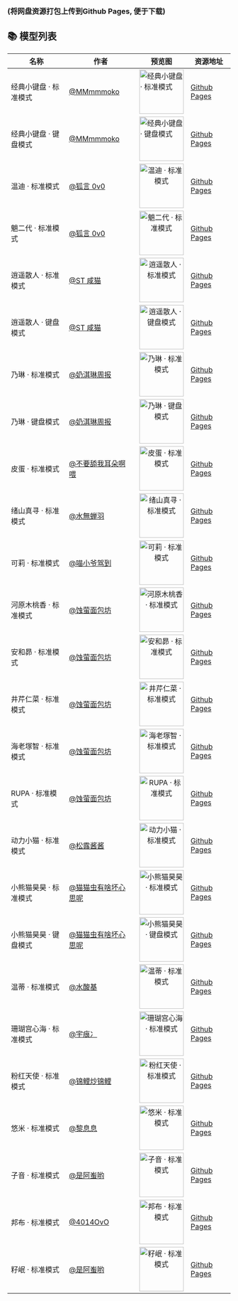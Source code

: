 ### (将网盘资源打包上传到Github Pages, 便于下载)

## 📚 模型列表

| 名称 | 作者 | 预览图 | 资源地址 |
| ---- | ---- | ------ | -------- |
| 经典小键盘 · 标准模式 | [@MMmmmoko](https://space.bilibili.com/5808772) | <img src="https://i0.hdslb.com/bfs/openplatform/7a475b7e96151137ef8907c7a91bd3e854f0bbfb.png" height="100" alt="经典小键盘 · 标准模式" /> | [Github Pages](https://bongocat-models.g0l4.top/%E7%BB%8F%E5%85%B8%E5%B0%8F%E9%94%AE%E7%9B%98%20%C2%B7%20%E6%A0%87%E5%87%86%E6%A8%A1%E5%BC%8F.zip) |
| 经典小键盘 · 键盘模式 | [@MMmmmoko](https://space.bilibili.com/5808772) | <img src="https://i0.hdslb.com/bfs/openplatform/5f68f5de2498cad00f8ac9a4c8a28a7f2665be75.png" height="100" alt="经典小键盘 · 键盘模式" /> | [Github Pages](https://bongocat-models.g0l4.top/%E7%BB%8F%E5%85%B8%E5%B0%8F%E9%94%AE%E7%9B%98%20%C2%B7%20%E9%94%AE%E7%9B%98%E6%A8%A1%E5%BC%8F.zip) |
| 温迪 · 标准模式 | [@狐言 0v0](https://www.bilibili.com/video/BV1Dd4y1u7FR) | <div align="center"><img src="https://i0.hdslb.com/bfs/openplatform/c9c2cc355b1effcbcb5685c7f928c7321900757b.png" height="100" alt="温迪 · 标准模式" /></div> | [Github Pages](https://bongocat-models.g0l4.top/%E6%B8%A9%E8%BF%AA%20%C2%B7%20%E6%A0%87%E5%87%86%E6%A8%A1%E5%BC%8F.zip) |
| 魈二代 · 标准模式 | [@狐言 0v0](https://www.bilibili.com/video/BV1ZX4y1z7ML) | <div align="center"><img src="https://i0.hdslb.com/bfs/openplatform/7ac1930ee66efc940bfea0bdd77549cb259e4f64.png" height="100" alt="魈二代 · 标准模式" /></div> | [Github Pages](https://bongocat-models.g0l4.top/%E9%AD%88%E4%BA%8C%E4%BB%A3%20%C2%B7%20%E6%A0%87%E5%87%86%E6%A8%A1%E5%BC%8F.zip) |
| 逍遥散人 · 标准模式 | [@ST 咸猫](https://www.bilibili.com/video/BV1h34y1h7x8) | <div align="center"><img src="https://i0.hdslb.com/bfs/openplatform/f9d6121102a9099b22f9b954a693739d0cb484a5.png" height="100" alt="逍遥散人 · 标准模式" /></div> | [Github Pages](https://bongocat-models.g0l4.top/%E9%80%8D%E9%81%A5%E6%95%A3%E4%BA%BA%20%C2%B7%20%E6%A0%87%E5%87%86%E6%A8%A1%E5%BC%8F.zip) |
| 逍遥散人 · 键盘模式 | [@ST 咸猫](https://www.bilibili.com/video/BV1h34y1h7x8) | <div align="center"><img src="https://i0.hdslb.com/bfs/openplatform/d228a78a5af470296088a036ffcfce64df7d5e19.png" height="100" alt="逍遥散人 · 键盘模式" /></div> | [Github Pages](https://bongocat-models.g0l4.top/%E9%80%8D%E9%81%A5%E6%95%A3%E4%BA%BA%20%C2%B7%20%E9%94%AE%E7%9B%98%E6%A8%A1%E5%BC%8F.zip) |
| 乃琳 · 标准模式 | [@奶淇琳周报](https://www.bilibili.com/video/BV1Bz4y1t78t) | <div align="center"><img src="https://i0.hdslb.com/bfs/openplatform/929b870e4a1f090074399aeaef552b6ae217dde0.png" height="100" alt="乃琳 · 标准模式" /></div> | [Github Pages](https://bongocat-models.g0l4.top/%E4%B9%83%E7%90%B3%20%C2%B7%20%E6%A0%87%E5%87%86%E6%A8%A1%E5%BC%8F.zip) |
| 乃琳 · 键盘模式 | [@奶淇琳周报](https://www.bilibili.com/video/BV1Bz4y1t78t) | <div align="center"><img src="https://i0.hdslb.com/bfs/openplatform/a4e3244f955215865f7be108e1961a4f17f12be8.png" height="100" alt="乃琳 · 键盘模式" /></div> | [Github Pages](https://bongocat-models.g0l4.top/%E4%B9%83%E7%90%B3%20%C2%B7%20%E9%94%AE%E7%9B%98%E6%A8%A1%E5%BC%8F.zip) |
| 皮蛋 · 标准模式 | [@不要舔我耳朵啊喂](https://www.bilibili.com/video/BV1Ao4y1z774) | <div align="center"><img src="https://i0.hdslb.com/bfs/openplatform/6f428f34cb1b0023b77e01c14c19ac4fffdba057.png" height="100" alt="皮蛋 · 标准模式" /></div> | [Github Pages](https://bongocat-models.g0l4.top/%E7%9A%AE%E8%9B%8B%20%C2%B7%20%E6%A0%87%E5%87%86%E6%A8%A1%E5%BC%8F.zip) |
| 绪山真寻 · 标准模式 | [@水無蝉羽](https://www.bilibili.com/video/BV1Ma4y1S7jM) | <div align="center"><img src="https://i0.hdslb.com/bfs/openplatform/b1a5e88d67cbb01b96a04e819bedfc10a6228f0f.png" height="100" alt="绪山真寻 · 标准模式" /></div> | [Github Pages](https://bongocat-models.g0l4.top/%E7%BB%AA%E5%B1%B1%E7%9C%9F%E5%AF%BB%20%C2%B7%20%E6%A0%87%E5%87%86%E6%A8%A1%E5%BC%8F.zip) |
| 可莉 · 标准模式 | [@喵小爷驾到](https://www.bilibili.com/video/BV19r4y1d7HJ) | <div align="center"><img src="https://i0.hdslb.com/bfs/openplatform/2c64629c41558c7e7b838cf1ae580ccf463f0ca5.png" height="100" alt="可莉 · 标准模式" /></div> | [Github Pages](https://bongocat-models.g0l4.top/%E5%8F%AF%E8%8E%89%20%C2%B7%20%E6%A0%87%E5%87%86%E6%A8%A1%E5%BC%8F.zip) |
| 河原木桃香 · 标准模式 | [@蚀萤面包坊](https://www.bilibili.com/video/BV1ii421D7Zu) | <div align="center"><img src="https://i0.hdslb.com/bfs/openplatform/eb205b72a7241990ab8ee4d881bf26e29f411ceb.png" height="100" alt="河原木桃香 · 标准模式" /></div> | [Github Pages](https://bongocat-models.g0l4.top/%E6%B2%B3%E5%8E%9F%E6%9C%A8%E6%A1%83%E9%A6%99%20%C2%B7%20%E6%A0%87%E5%87%86%E6%A8%A1%E5%BC%8F.zip) |
| 安和昴 · 标准模式 | [@蚀萤面包坊](https://www.bilibili.com/video/BV1ii421D7Zu) | <div align="center"><img src="https://i0.hdslb.com/bfs/openplatform/b4eb83f30df14b1d457e034afb17c4ad5e25c56e.png" height="100" alt="安和昴 · 标准模式" /></div> | [Github Pages](https://bongocat-models.g0l4.top/%E5%AE%89%E5%92%8C%E6%98%B4%20%C2%B7%20%E6%A0%87%E5%87%86%E6%A8%A1%E5%BC%8F.zip) |
| 井芹仁菜 · 标准模式 | [@蚀萤面包坊](https://www.bilibili.com/video/BV1fJ4m1P7m3) | <div align="center"><img src="https://i0.hdslb.com/bfs/openplatform/f7784197ccea577275339f448c2125f86aa1290f.png" height="100" alt="井芹仁菜 · 标准模式" /></div> | [Github Pages](https://bongocat-models.g0l4.top/%E4%BA%95%E8%8A%B9%E4%BB%81%E8%8F%9C%20%C2%B7%20%E6%A0%87%E5%87%86%E6%A8%A1%E5%BC%8F.zip) |
| 海老塚智 · 标准模式 | [@蚀萤面包坊](https://www.bilibili.com/video/BV1c4421D7MZ) | <div align="center"><img src="https://i0.hdslb.com/bfs/openplatform/25ef825aaa62b93e8b850762ef426738d3e2b422.png" height="100" alt="海老塚智 · 标准模式" /></div> | [Github Pages](https://bongocat-models.g0l4.top/%E6%B5%B7%E8%80%81%E5%A1%9A%E6%99%BA%20%C2%B7%20%E6%A0%87%E5%87%86%E6%A8%A1%E5%BC%8F.zip) |
| RUPA · 标准模式 | [@蚀萤面包坊](https://www.bilibili.com/video/BV1kM4m1m7G9) | <div align="center"><img src="https://i0.hdslb.com/bfs/openplatform/4d2c125b03cf6d491426f7de404f47c4bf4e42ac.png" height="100" alt="RUPA · 标准模式" /></div> | [Github Pages](https://bongocat-models.g0l4.top/RUPA%20%C2%B7%20%E6%A0%87%E5%87%86%E6%A8%A1%E5%BC%8F.zip) |
| 动力小猫 · 标准模式 | [@松露酱酱](https://www.bilibili.com/video/BV1SS4y1L7Ey) | <div align="center"><img src="https://i0.hdslb.com/bfs/openplatform/e87b8e391e66324a03531e672cc94f102a44cb88.png" height="100" alt="动力小猫 · 标准模式" /></div> | [Github Pages](https://bongocat-models.g0l4.top/%E5%8A%A8%E5%8A%9B%E5%B0%8F%E7%8C%AB%20%C2%B7%20%E6%A0%87%E5%87%86%E6%A8%A1%E5%BC%8F.zip) |
| 小熊猫昊昊 · 标准模式 | [@猫猫虫有啥坏心思呢](https://www.bilibili.com/video/BV1qz4y1H7E1) | <div align="center"><img src="https://i0.hdslb.com/bfs/openplatform/d66310de01a718334c6a057844ab21d9509a23d7.png" height="100" alt="小熊猫昊昊 · 标准模式" /></div> | [Github Pages](https://bongocat-models.g0l4.top/%E5%B0%8F%E7%86%8A%E7%8C%AB%E6%98%8A%E6%98%8A%20%C2%B7%20%E6%A0%87%E5%87%86%E6%A8%A1%E5%BC%8F.zip) |
| 小熊猫昊昊 · 键盘模式 | [@猫猫虫有啥坏心思呢](https://www.bilibili.com/video/BV1qz4y1H7E1) | <div align="center"><img src="https://i0.hdslb.com/bfs/openplatform/55a885210656785dadd49535444160fdfc618187.png" height="100" alt="小熊猫昊昊 · 键盘模式" /></div> | [Github Pages](https://bongocat-models.g0l4.top/%E5%B0%8F%E7%86%8A%E7%8C%AB%E6%98%8A%E6%98%8A%20%C2%B7%20%E9%94%AE%E7%9B%98%E6%A8%A1%E5%BC%8F.zip) |
| 温蒂 · 标准模式 | [@水酸基](https://www.bilibili.com/video/BV14mKAeFEb6) | <div align="center"><img src="https://i0.hdslb.com/bfs/openplatform/3e47b6635250df2b4ad1e3d9909ada41052e01d1.png" height="100" alt="温蒂 · 标准模式" /></div> | [Github Pages](https://bongocat-models.g0l4.top/%E6%B8%A9%E8%92%82%20%C2%B7%20%E6%A0%87%E5%87%86%E6%A8%A1%E5%BC%8F.zip) |
| 珊瑚宫心海 · 标准模式 | [@宇痕冫](https://www.bilibili.com/video/BV1FF411f7sN) | <div align="center"><img src="https://i0.hdslb.com/bfs/openplatform/085f4d50d2c67baf0209e926a7802180574edb65.png" height="100" alt="珊瑚宫心海 · 标准模式" /></div> | [Github Pages](https://bongocat-models.g0l4.top/%E7%8F%8A%E7%91%9A%E5%AE%AB%E5%BF%83%E6%B5%B7%20%C2%B7%20%E6%A0%87%E5%87%86%E6%A8%A1%E5%BC%8F.zip) |
| 粉红天使 · 标准模式 | [@锦鲤炒锦鲤](https://www.bilibili.com/video/BV1dz4y1D7ub) | <div align="center"><img src="https://i0.hdslb.com/bfs/openplatform/466764d79fc3c960748774a79a5467351e32e68a.png" height="100" alt="粉红天使 · 标准模式" /></div> | [Github Pages](https://bongocat-models.g0l4.top/%E7%B2%89%E7%BA%A2%E5%A4%A9%E4%BD%BF%20%C2%B7%20%E6%A0%87%E5%87%86%E6%A8%A1%E5%BC%8F.zip) |
| 悠米 · 标准模式 | [@黎息息](https://www.bilibili.com/video/BV1hF411T7Vp) | <div align="center"><img src="https://i0.hdslb.com/bfs/openplatform/8328a55de8885204508dea98c091a9847f521980.png" height="100" alt="悠米 · 标准模式" /></div> | [Github Pages](https://bongocat-models.g0l4.top/%E6%82%A0%E7%B1%B3%20%C2%B7%20%E6%A0%87%E5%87%86%E6%A8%A1%E5%BC%8F.zip) |
| 子音 · 标准模式 | [@是阿蚩哟](https://www.bilibili.com/video/BV1us4y1t7PR) | <div align="center"><img src="https://i0.hdslb.com/bfs/openplatform/b84b2bc4d64485e4b1ed5ee6d7c678c36164d116.png" height="100" alt="子音 · 标准模式" /></div> | [Github Pages](https://bongocat-models.g0l4.top/%E5%AD%90%E9%9F%B3%20%C2%B7%20%E6%A0%87%E5%87%86%E6%A8%A1%E5%BC%8F.zip) |
| 邦布 · 标准模式 | [@4014OvO](https://www.bilibili.com/video/BV1F1421t7HQ) | <div align="center"><img src="https://i0.hdslb.com/bfs/openplatform/7f41a80ffa654c04181bc89dba64efba253e2ca7.png" height="100" alt="邦布 · 标准模式" /></div> | [Github Pages](https://bongocat-models.g0l4.top/%E9%82%A6%E5%B8%83%20%C2%B7%20%E6%A0%87%E5%87%86%E6%A8%A1%E5%BC%8F.zip) |
| 籽岷 · 标准模式 | [@是阿蚩哟](https://www.bilibili.com/video/BV1m14y1T7W2) | <div align="center"><img src="https://i0.hdslb.com/bfs/openplatform/a22cc82414609bc751922f2c152469d68ff20add.png" height="100" alt="籽岷 · 标准模式" /></div> | [Github Pages](https://bongocat-models.g0l4.top/%E7%B1%BD%E5%B2%B7%20%C2%B7%20%E6%A0%87%E5%87%86%E6%A8%A1%E5%BC%8F.zip) |

